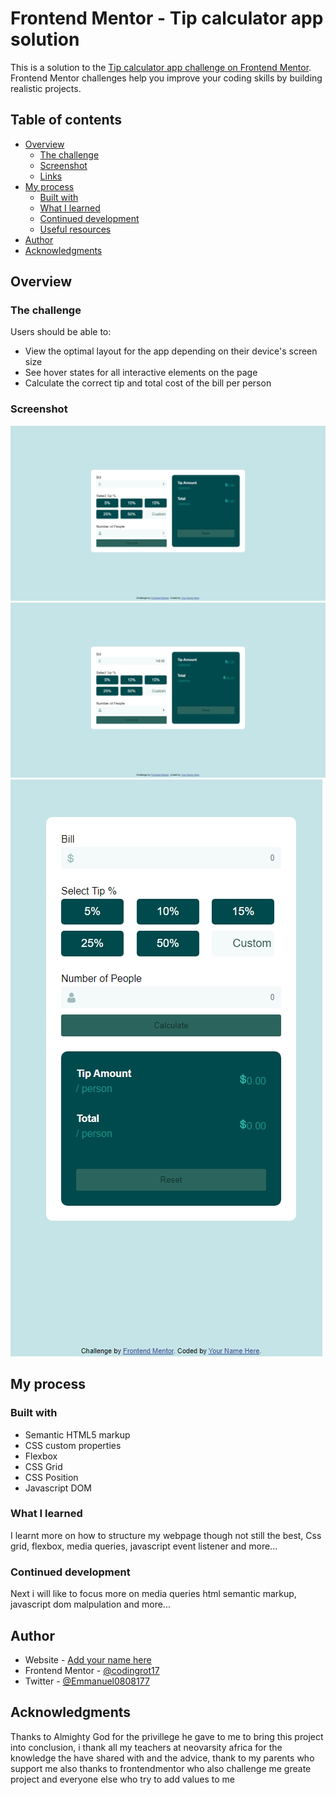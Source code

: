 # Frontend Mentor - Tip calculator app solution

This is a solution to the [Tip calculator app challenge on Frontend Mentor](https://www.frontendmentor.io/challenges/tip-calculator-app-ugJNGbJUX). Frontend Mentor challenges help you improve your coding skills by building realistic projects.

## Table of contents

- [Overview](#overview)
  - [The challenge](#the-challenge)
  - [Screenshot](#screenshot)
  - [Links](#links)
- [My process](#my-process)
  - [Built with](#built-with)
  - [What I learned](#what-i-learned)
  - [Continued development](#continued-development)
  - [Useful resources](#useful-resources)
- [Author](#author)
- [Acknowledgments](#acknowledgments)

## Overview

### The challenge

Users should be able to:

- View the optimal layout for the app depending on their device's screen size
- See hover states for all interactive elements on the page
- Calculate the correct tip and total cost of the bill per person

### Screenshot

![desktop-design](image.png)
![desktop-preview](image-1.png)
![mobile-design](image-2.png)
## My process

### Built with

- Semantic HTML5 markup
- CSS custom properties
- Flexbox
- CSS Grid
- CSS Position
- Javascript DOM

### What I learned

I learnt more on how to structure my webpage though not still the best, Css grid, flexbox, media queries, javascript event listener and more...

### Continued development

Next i will like to focus more on media queries html semantic markup, javascript dom malpulation and more...


## Author

- Website - [Add your name here](https://github.com/codingrot17)
- Frontend Mentor - [@codingrot17](https://www.frontendmentor.io/profile/codingrot17)
- Twitter - [@Emmanuel0808177](https://twitter.com/Emmanuel0808177)

## Acknowledgments

Thanks to Almighty God for the privillege he gave to me to bring this project into conclusion, i thank all my teachers at neovarsity africa for the knowledge the have shared with and the advice, thank to my parents who support me  also thanks to frontendmentor who also challenge me greate project and everyone else who try to add values to me